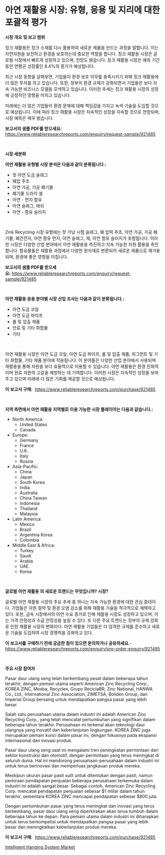 <p><h1>아연 재활용 시장: 유형, 응용 및 지리에 대한 포괄적 평가</h1></p><p><strong>시장 개요 및 보고 범위</strong></p>
<p><p>징크 재활용은 징크 소재를 다시 활용하여 새로운 제품을 만드는 과정을 말합니다. 이는 자연자원을 보전하고 환경을 보호하는데 중요한 역할을 합니다. 징크 재활용 시장은 글로벌 시장에서 빠르게 성장하고 있으며, 전망도 밝습니다. 징크 재활용 시장은 예측 기간 동안 연평균 성장률인 8.4%의 증가가 예상됩니다.</p><p>최근 시장 동향을 살펴보면, 기업들이 환경 보호 의무를 충족시키기 위해 징크 재활용에 더 많은 투자를 하고 있습니다. 또한, 정부의 환경 규제가 강화되면서 기업들은 보다 지속 가능한 비즈니스 모델을 모색하고 있습니다. 이러한 추세는 징크 재활용 시장의 성장에 긍정적인 영향을 미치고 있습니다.</p><p>미래에는 더 많은 기업들이 환경 문제에 대해 책임감을 가지고 녹색 기술을 도입할 것으로 예상됩니다. 이에 따라 징크 재활용 시장은 지속적인 성장을 지속할 것으로 전망되며, 시장 예측은 매우 밝습니다.</p></p>
<p><strong>보고서의 샘플 PDF를 받으세요:</strong> <a href="https://www.reliableresearchreports.com/enquiry/request-sample/921485">https://www.reliableresearchreports.com/enquiry/request-sample/921485</a></p>
<p>&nbsp;</p>
<p><strong>시장 세분화</strong></p>
<p><strong>아연 재활용 유형별 시장 분석은 다음과 같이 분류됩니다.:</strong></p>
<p><ul><li>핫 아연 도금 슬래그</li><li>폐압 주조</li><li>아연 가공, 가공 폐기물</li><li>폐기물 드라이 셀</li><li>아연 - 먼지 함유</li><li>아연 슬래그, 애쉬</li><li>아연 - 함유 슬러지</li></ul></p>
<p>&nbsp;</p>
<p><p>Zink Recycling 시장 유형에는 핫 가낭 시험 슬래그, 폐 압력 주조, 아연 가공, 가공 폐기물, 폐건전지, 아연 함유 먼지, 아연 슬래그, 재, 아연 함유 슬러지가 포함됩니다. 이러한 시장은 다양한 산업 분야에서 아연 재활용을 촉진하고 지속 가능한 자원 활용을 촉진합니다. 함유물들은 재활용 과정에서 다양한 원자재로 변환되어 새로운 제품으로 재가용되며, 환경에 좋은 영향을 미칩니다.</p></p>
<p><strong>보고서의 샘플 PDF를 받으세요:</strong>&nbsp;<a href="https://www.reliableresearchreports.com/enquiry/request-sample/921485">https://www.reliableresearchreports.com/enquiry/request-sample/921485</a></p>
<p>&nbsp;</p>
<p><strong> 아연 재활용 응용 분야별 시장 산업 조사는 다음과 같이 분류됩니다.:</strong></p>
<p><ul><li>아연 도금 코일</li><li>아연 도금 파이프</li><li>롤 및 압출 제품</li><li>안료 및 기타 화합물</li><li>기타</li></ul></p>
<p>&nbsp;</p>
<p><p>아연 재활용 시장은 아연 도금 코일, 아연 도금 파이프, 롤 및 압출 제품, 피그먼트 및 기타 화합물, 기타 제품 분야에 적용됩니다. 이 분야들은 다양한 산업 분야에서 사용되며 재활용을 통해 자원을 보다 효율적으로 이용할 수 있습니다. 아연 재활용은 환경 친화적이며 원료 자원의 고갈을 예방하는 데 기여합니다. 이러한 시장은 지속적인 성장을 보여주고 있으며 미래에 더 많은 기회를 제공할 것으로 예상됩니다.</p></p>
<p><strong>이 보고서 구매:</strong>&nbsp; <a href="https://www.reliableresearchreports.com/purchase/921485">https://www.reliableresearchreports.com/purchase/921485</a></p>
<p>&nbsp;</p>
<p><strong>지역 측면에서 아연 재활용 지역별로 이용 가능한 시장 플레이어는 다음과 같습니다.:</strong></p>
<p><ul>
    <li>
        North America:
        <ul>
            <li>United States</li>
            <li>Canada</li>
        </ul>
    </li>
    <li>
        Europe:
        <ul>
            <li>Germany</li>
            <li>France</li>
            <li>U.K.</li>
            <li>Italy</li>
            <li>Russia</li>
        </ul>
    </li>
    <li>
        Asia-Pacific:
        <ul>
            <li>China</li>
            <li>Japan</li>
            <li>South Korea</li>
            <li>India</li>
            <li>Australia</li>
            <li>China Taiwan</li>
            <li>Indonesia</li>
            <li>Thailand</li>
            <li>Malaysia</li>
        </ul>
    </li>
    <li>
        Latin America:
        <ul>
            <li>Mexico</li>
            <li>Brazil</li>
            <li>Argentina Korea</li>
            <li>Colombia</li>
        </ul>
    </li>
    <li>
        Middle East & Africa:
        <ul>
            <li>Turkey</li>
            <li>Saudi</li>
            <li>Arabia</li>
            <li>UAE</li>
            <li>Korea</li>
        </ul>
    </li>
    </ul></p>
<p>&nbsp;</p>
<p><strong>글로벌 아연 재활용 의 새로운 트렌드는 무엇입니까? 시장?</strong></p>
<p><p>글로벌 아연 재활용 시장의 주요 추세 중 하나는 지속 가능한 환경에 대한 관심 증대이다. 기업들은 자원 절약 및 환경 오염 감소를 위해 재활용 기술을 적극적으로 채택하고 있다. 또한, 금속 시장에서의 아연 수요 증가로 인해 재활용 시장도 성장하고 있으며, 이는 가격 안정성과 수급 안정성을 높일 수 있다. 또 다른 주요 트렌드는 정부의 규제 강화로 인한 재활용 시장의 변화이다. 아연 재활용 기업들은 더 엄격한 규제를 준수하고 새로운 기술을 도입하여 시장 경쟁력을 강화하고 있다.</p></p>
<p><strong>이 보고서를 구매하기 전에 궁금한 점이 있으면 문의하거나 공유하세요.</strong>- <a href="https://www.reliableresearchreports.com/enquiry/pre-order-enquiry/921485">https://www.reliableresearchreports.com/enquiry/pre-order-enquiry/921485</a></p>
<p>&nbsp;</p>
<p><strong>주요 시장 참여자</strong></p>
<p><p>Pasar daur ulang seng telah berkembang pesat dalam beberapa tahun terakhir, dengan pemain utama seperti American Zinc Recycling Corp., KOREA ZINC, Moxba, Recyclex, Grupo ReciclaBR, Zinc National, HANWA Co., Ltd., International Zinc Association, ZIMETSA, Boliden Group, dan Imperial Group bersaing untuk mendapatkan pangsa pasar yang lebih besar.</p><p>Salah satu perusahaan utama dalam industri ini adalah American Zinc Recycling Corp., yang telah mencatat pertumbuhan yang signifikan dalam beberapa tahun terakhir. Perusahaan ini terkenal akan teknologi daur ulangnya yang inovatif dan keberlanjutan lingkungan. KOREA ZINC juga merupakan pemain kunci dalam pasar ini, dengan fokusnya pada ekspansi internasional dan inovasi produk.</p><p>Pasar daur ulang seng saat ini mengalami tren peningkatan permintaan dari sektor konstruksi dan otomotif, dengan permintaan yang terus meningkat di seluruh dunia. Hal ini mendorong perusahaan-perusahaan dalam industri ini untuk terus berinovasi dan memperluas jangkauan produk mereka.</p><p>Meskipun ukuran pasar pasti sulit untuk ditentukan dengan pasti, namun perkiraan pendapatan penjualan beberapa perusahaan terkemuka dalam industri ini adalah sangat besar. Sebagai contoh, American Zinc Recycling Corp. mencatat pendapatan penjualan sebesar $1 miliar dalam tahun terakhir, sementara KOREA ZINC mencapai pendapatan sebesar $800 juta.</p><p>Dengan pertumbuhan pasar yang terus meningkat dan inovasi yang terus berkembang, pasar daur ulang seng diperkirakan akan terus tumbuh dalam beberapa tahun ke depan. Para pemain utama dalam industri ini diharapkan untuk terus berkompetisi untuk mendapatkan pangsa pasar yang lebih besar dan meningkatkan keberlanjutan produk mereka.</p></p>
<p><strong>이 보고서 구매:</strong>&nbsp;&nbsp;<a href="https://www.reliableresearchreports.com/purchase/921485">https://www.reliableresearchreports.com/purchase/921485</a></p>
<p><p><a href="https://github.com/Hazelklievgspy6vdcsmu106w/Market-Research-Report-List-1/blob/main/intelligent-hanging-system-market.md">Intelligent Hanging System Market</a></p></p>
